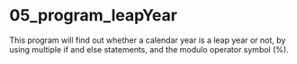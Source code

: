 # 05_program_leapYear
This program will find out whether a calendar year is a leap year or not, by using multiple if and else statements, and the modulo operator symbol (%).
